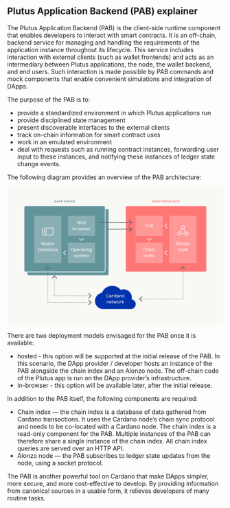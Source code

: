 ## Plutus Application Backend (PAB) explainer ##

The Plutus Application Backend (PAB) is the client-side runtime component that enables developers to interact with smart contracts. It is an off-chain, backend service for managing and handling the requirements of the application instance throughout its lifecycle. This service includes interaction with external clients (such as wallet frontends) and acts as an intermediary between Plutus applications, the node, the wallet backend, and end users. Such interaction is made possible by PAB commands and mock components that enable convenient simulations and integration of DApps.

The purpose of the PAB is to:
- provide a standardized environment in which Plutus applications run
- provide disciplined state management
- present discoverable interfaces to the external clients
- track on-chain information for smart contract uses
- work in an emulated environment
- deal with requests such as running contract instances, forwarding user input to these instances, and notifying these instances of ledger state change events.

The following diagram provides an overview of the PAB architecture:

![pab_schematic](pab_schematic.png)

There are two deployment models envisaged for the PAB once it is available:
- hosted - this option will be supported at the initial release of the PAB. In this scenario, the DApp provider / developer hosts an instance of the PAB alongside the chain index and an Alonzo node. The off-chain code of the Plutus app is run on the DApp provider’s infrastructure.
- in-browser - this option will be available later, after the initial release. 


In addition to the PAB itself, the following components are required:
- Chain index — the chain index is a database of data gathered from Cardano transactions. It uses the Cardano node’s chain sync protocol and needs to be co-located with a Cardano node. The chain index is a read-only component for the PAB. Multiple instances of the PAB can therefore share a single instance of the chain index. All chain index queries are served over an HTTP API.
- Alonzo node — the PAB subscribes to ledger state updates from the node, using a socket protocol.

The PAB is another powerful tool on Cardano that make DApps simpler, more secure, and more cost-effective to develop. By providing information from canonical sources in a usable form, it relieves developers of many routine tasks.
